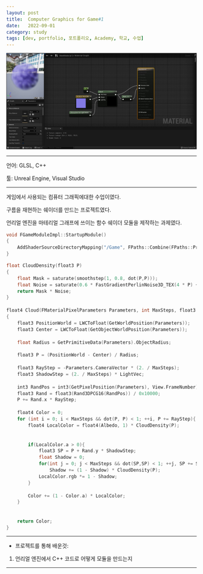 ```yaml
---
layout: post
title:  Computer Graphics for Game#1
date:   2022-09-01
category: study
tags: [dev, portfolio, 포트폴리오, Academy, 학교, 수업]
---
```



![Alt text](../../assets/img/study/MaterialGraph.jpg)

---

언어: GLSL, C++

툴: Unreal Engine, Visual Studio

---

게임에서 사용되는 컴퓨터 그래픽에대한 수업이였다.

구름을 재현하는 쉐이더를 만드는 프로젝트였다.

언리얼 엔진을 마테리얼 그래프에 쓰이는 함수 쉐이더 모둘을 제작하는 과제였다.

```cpp
void FGameModuleImpl::StartupModule()
{
	AddShaderSourceDirectoryMapping("/Game", FPaths::Combine(FPaths::ProjectDir(), TEXT("Shaders")));
}
```

```cpp
float CloudDensity(float3 P)
{
	float Mask = saturate(smoothstep(1, 0.8, dot(P,P)));
	float Noise = saturate(0.6 * FastGradientPerlinNoise3D_TEX(4 * P) + 0.4);
	return Mask * Noise;
}

float4 Cloud(FMaterialPixelParameters Parameters, int MaxSteps, float3 Albedo, float3 LightVec)
{
	float3 PositionWorld = LWCToFloat(GetWorldPosition(Parameters));
	float3 Center = LWCToFloat(GetObjectWorldPosition(Parameters));

	float Radius = GetPrimitiveData(Parameters).ObjectRadius;

	float3 P = (PositionWorld - Center) / Radius;

	float3 RayStep = -Parameters.CameraVector * (2. / MaxSteps);
	float3 ShadowStep = (2. / MaxSteps) * LightVec;

	int3 RandPos = int3(GetPixelPosition(Parameters), View.FrameNumber);
	float3 Rand = float3(Rand3DPCG16(RandPos)) / 0x10000;
	P += Rand.x * RayStep;

	float4 Color = 0;
	for (int i = 0; i < MaxSteps && dot(P, P) < 1; ++i, P += RayStep){
		float4 LocalColor = float4(Albedo, 1) * CloudDensity(P);
	

		if(LocalColor.a > 0){
			float3 SP = P + Rand.y * ShadowStep;
			float Shadow = 0;
			for(int j = 0; j < MaxSteps && dot(SP,SP) < 1; ++j, SP += ShadowStep)
				Shadow += (1 - Shadow) * CloudDensity(P);
			LocalColor.rgb *= 1 - Shadow;
		}

		Color += (1 - Color.a) * LocalColor;
	}


	return Color;
}
```


---

- 프로젝트를 통해 배운것:

 1. 언리얼 엔진에서 C++ 코드로 어떻게 모듈을 만드는지

---
